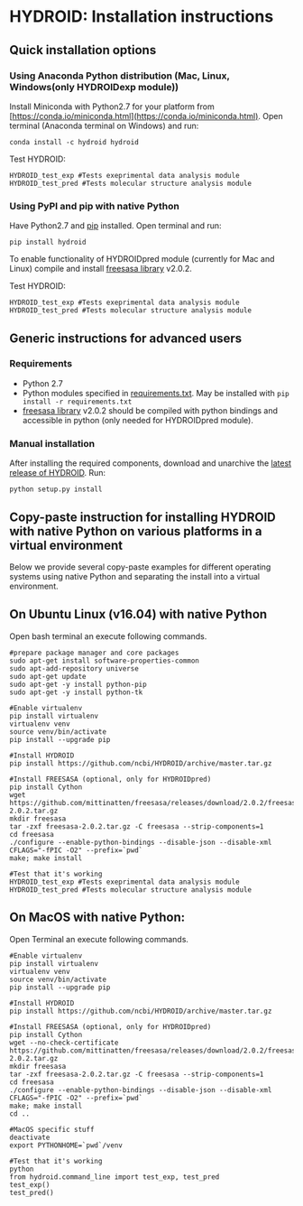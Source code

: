 # HYDROID: Installation instructions

## Quick installation options
### Using Anaconda Python distribution (Mac, Linux, Windows(only HYDROIDexp module))
Install Miniconda with Python2.7 for your platform from [https://conda.io/miniconda.html](https://conda.io/miniconda.html).
Open terminal (Anaconda terminal on Windows) and run:
```
conda install -c hydroid hydroid
```

Test HYDROID:

```
HYDROID_test_exp #Tests exeprimental data analysis module
HYDROID_test_pred #Tests molecular structure analysis module
```

### Using PyPI and pip with native Python
Have Python2.7 and [pip](https://pypi.python.org/pypi/pip) installed.
Open terminal and run:
```
pip install hydroid
```
To enable functionality of HYDROIDpred module (currently for Mac and Linux) compile and install [freesasa library](http://freesasa.github.io) v2.0.2.

Test HYDROID:

```
HYDROID_test_exp #Tests exeprimental data analysis module
HYDROID_test_pred #Tests molecular structure analysis module
```

## Generic instructions for advanced users
### Requirements
- Python 2.7
- Python modules specified in [requirements.txt](../requirements.txt). May be installed with `pip install -r requirements.txt`
- [freesasa library](http://freesasa.github.io) v2.0.2 should be compiled with python bindings and accessible in python (only needed for HYDROIDpred module).
### Manual installation
After installing the required components, download and unarchive the [latest release of HYDROID](https://github.com/ncbi/HYDROID/releases).
Run:
```
python setup.py install
```

## Copy-paste instruction for installing HYDROID with native Python on various platforms in a virtual environment
Below we provide several copy-paste examples for different operating systems using native Python and separating the install into a virtual environment. 

## On Ubuntu Linux (v16.04) with native Python
Open bash terminal an execute following commands.
~~~~
#prepare package manager and core packages
sudo apt-get install software-properties-common
sudo apt-add-repository universe
sudo apt-get update
sudo apt-get -y install python-pip
sudo apt-get -y install python-tk

#Enable virtualenv
pip install virtualenv
virtualenv venv
source venv/bin/activate
pip install --upgrade pip

#Install HYDROID
pip install https://github.com/ncbi/HYDROID/archive/master.tar.gz

#Install FREESASA (optional, only for HYDROIDpred)
pip install Cython
wget https://github.com/mittinatten/freesasa/releases/download/2.0.2/freesasa-2.0.2.tar.gz
mkdir freesasa
tar -zxf freesasa-2.0.2.tar.gz -C freesasa --strip-components=1
cd freesasa
./configure --enable-python-bindings --disable-json --disable-xml CFLAGS="-fPIC -O2" --prefix=`pwd`
make; make install

#Test that it's working
HYDROID_test_exp #Tests exeprimental data analysis module
HYDROID_test_pred #Tests molecular structure analysis module
~~~~

## On MacOS with native Python:
Open Terminal an execute following commands.
~~~~
#Enable virtualenv
pip install virtualenv
virtualenv venv
source venv/bin/activate
pip install --upgrade pip

#Install HYDROID
pip install https://github.com/ncbi/HYDROID/archive/master.tar.gz

#Install FREESASA (optional, only for HYDROIDpred)
pip install Cython
wget --no-check-certificate https://github.com/mittinatten/freesasa/releases/download/2.0.2/freesasa-2.0.2.tar.gz
mkdir freesasa
tar -zxf freesasa-2.0.2.tar.gz -C freesasa --strip-components=1
cd freesasa
./configure --enable-python-bindings --disable-json --disable-xml CFLAGS="-fPIC -O2" --prefix=`pwd`
make; make install
cd ..

#MacOS specific stuff
deactivate
export PYTHONHOME=`pwd`/venv

#Test that it's working
python
from hydroid.command_line import test_exp, test_pred
test_exp()
test_pred()
~~~~


